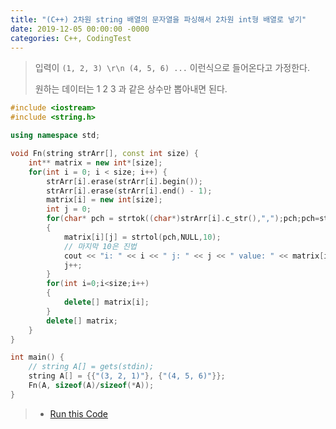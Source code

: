 ```yaml
---
title: "(C++) 2차원 string 배열의 문자열을 파싱해서 2차원 int형 배열로 넣기"
date: 2019-12-05 00:00:00 -0000
categories: C++, CodingTest
---
```


> 입력이 `(1, 2, 3) \r\n (4, 5, 6) ...` 이런식으로 들어온다고 가정한다.
>
> 원하는 데이터는 1 2 3 과 같은 상수만 뽑아내면 된다.

```cpp
#include <iostream>
#include <string.h>

using namespace std;

void Fn(string strArr[], const int size) {
    int** matrix = new int*[size];
    for(int i = 0; i < size; i++) {
        strArr[i].erase(strArr[i].begin());
        strArr[i].erase(strArr[i].end() - 1);
        matrix[i] = new int[size];
        int j = 0;
        for(char* pch = strtok((char*)strArr[i].c_str(),",");pch;pch=strtok(NULL,","))
        {
            matrix[i][j] = strtol(pch,NULL,10);
            // 마지막 10은 진법
            cout << "i: " << i << " j: " << j << " value: " << matrix[i][j] << endl;
            j++;
        }
        for(int i=0;i<size;i++)
        {
            delete[] matrix[i];
        }
        delete[] matrix;
    }
}

int main() {
    // string A[] = gets(stdin);
    string A[] = {{"(3, 2, 1)"}, {"(4, 5, 6)"}};
    Fn(A, sizeof(A)/sizeof(*A));
}
```

> * [Run this Code](https://ideone.com/AMhK71)